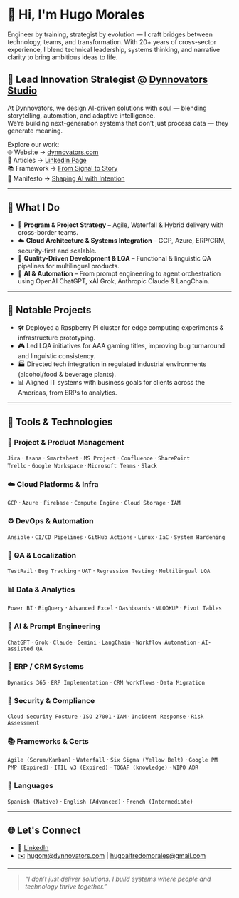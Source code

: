 # 👋 Hi, I'm Hugo Morales

Engineer by training, strategist by evolution — I craft bridges between technology, teams, and transformation. With 20+ years of cross-sector experience, I blend technical leadership, systems thinking, and narrative clarity to bring ambitious ideas to life.

## 🔮 Lead Innovation Strategist @ [Dynnovators Studio](https://www.dynnovators.com)

At Dynnovators, we design AI-driven solutions with soul — blending storytelling, automation, and adaptive intelligence.  
We’re building next-generation systems that don’t just process data — they generate meaning.

Explore our work:  
🌐 Website → [dynnovators.com](https://www.dynnovators.com)  
📄 Articles → [LinkedIn Page](https://www.linkedin.com/company/dynnovatorsstudio)  
📚 Framework → [From Signal to Story](https://www.linkedin.com/pulse/from-signal-story-journey-data-meaning-dynnovators-studio-uu3ve/)  
🧠 Manifesto → [Shaping AI with Intention](https://www.linkedin.com/pulse/shaping-ai-intention-lessons-professional-future-dynnovators-studio-lfhxe/)  

---

## 🧭 What I Do

- 🎯 **Program & Project Strategy** – Agile, Waterfall & Hybrid delivery with cross-border teams.
- ☁️ **Cloud Architecture & Systems Integration** – GCP, Azure, ERP/CRM, security-first and scalable.
- 🧪 **Quality-Driven Development & LQA** – Functional & linguistic QA pipelines for multilingual products.
- 🤖 **AI & Automation** – From prompt engineering to agent orchestration using OpenAI ChatGPT, xAI Grok, Anthropic Claude & LangChain.

---

## 🚀 Notable Projects

- 🛠️ Deployed a Raspberry Pi cluster for edge computing experiments & infrastructure prototyping.
- 🎮 Led LQA initiatives for AAA gaming titles, improving bug turnaround and linguistic consistency.
- 🏭 Directed tech integration in regulated industrial environments (alcohol/food & beverage plants).
- 📊 Aligned IT systems with business goals for clients across the Americas, from ERPs to analytics.

---

## 🧰 Tools & Technologies

### 🧠 Project & Product Management
`Jira` · `Asana` · `Smartsheet` · `MS Project` · `Confluence` · `SharePoint`  
`Trello` · `Google Workspace` · `Microsoft Teams` · `Slack`

### ☁️ Cloud Platforms & Infra
`GCP` · `Azure` · `Firebase` · `Compute Engine` · `Cloud Storage` · `IAM`

### ⚙️ DevOps & Automation
`Ansible` · `CI/CD Pipelines` · `GitHub Actions` · `Linux` · `IaC` · `System Hardening`

### 🧪 QA & Localization
`TestRail` · `Bug Tracking` · `UAT` · `Regression Testing` · `Multilingual LQA`

### 📊 Data & Analytics
`Power BI` · `BigQuery` · `Advanced Excel` · `Dashboards` · `VLOOKUP` · `Pivot Tables`

### 🤖 AI & Prompt Engineering
`ChatGPT` · `Grok` · `Claude` · `Gemini` · `LangChain` · `Workflow Automation` · `AI-assisted QA`

### 🧱 ERP / CRM Systems
`Dynamics 365` · `ERP Implementation` · `CRM Workflows` · `Data Migration`

### 🔐 Security & Compliance
`Cloud Security Posture` · `ISO 27001` · `IAM` · `Incident Response` · `Risk Assessment`

### 📚 Frameworks & Certs
`Agile (Scrum/Kanban)` · `Waterfall` · `Six Sigma (Yellow Belt)` · `Google PM`  
`PMP (Expired)` · `ITIL v3 (Expired)` · `TOGAF (knowledge)` · `WIPO ADR`

### 👅 Languages
`Spanish (Native)` · `English (Advanced)` · `French (Intermediate)`

---

## 🌐 Let's Connect

- 💼 [LinkedIn](https://www.linkedin.com/in/hugoamorales)
- ✉️ hugom@dynnovators.com | hugoalfredomorales@gmail.com

---

> _“I don’t just deliver solutions. I build systems where people and technology thrive together.”_

